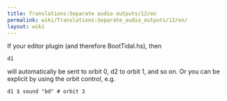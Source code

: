 ```yaml
---
title: Translations:Separate audio outputs/12/en
permalink: wiki/Translations:Separate_audio_outputs/12/en/
layout: wiki
---
```


If your editor plugin (and therefore BootTidal.hs), then

    d1

will automatically be sent to orbit 0, d2 to orbit 1, and so on. Or you
can be explicit by using the orbit control, e.g.

    d1 $ sound "bd" # orbit 3
